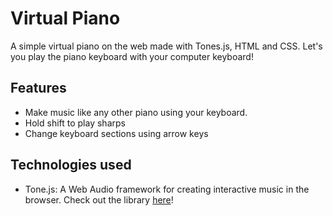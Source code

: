 # Virtual Piano
A simple virtual piano on the web made with Tones.js, HTML and CSS. Let's you play the piano keyboard with your computer keyboard!
## Features
- Make music like any other piano using your keyboard.
- Hold shift to play sharps
- Change keyboard sections using arrow keys
## Technologies used
- Tone.js: A Web Audio framework for creating interactive music in the browser. Check out the library [here](https://github.com/Tonejs/Tone.js)!
